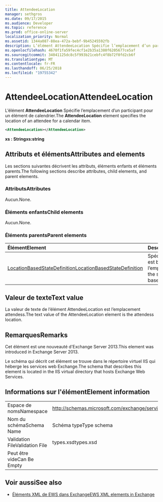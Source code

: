 ```yaml
---
title: AttendeeLocation
manager: sethgros
ms.date: 09/17/2015
ms.audience: Developer
ms.topic: reference
ms.prod: office-online-server
localization_priority: Normal
ms.assetid: 1344a087-88ea-472a-bebf-9b45245592fb
description: L’élément AttendeeLocation Spécifie l’emplacement d’un participant pour un élément de calendrier.
ms.openlocfilehash: 4670f1fa59fec4cf1e2b35a1380f6205677ce5af
ms.sourcegitcommit: 34041125dc8c5f993b21cebfc4f8b72f0fd2cb6f
ms.translationtype: MT
ms.contentlocale: fr-FR
ms.lasthandoff: 06/25/2018
ms.locfileid: "19755342"
---
```

# <a name="attendeelocation"></a><span data-ttu-id="5aed7-103">AttendeeLocation</span><span class="sxs-lookup"><span data-stu-id="5aed7-103">AttendeeLocation</span></span>

<span data-ttu-id="5aed7-104">L’élément **AttendeeLocation** Spécifie l’emplacement d’un participant pour un élément de calendrier.</span><span class="sxs-lookup"><span data-stu-id="5aed7-104">The **AttendeeLocation** element specifies the location of an attendee for a calendar item.</span></span> 
  
```XML
<AttendeeLocation></AttendeeLocation>
```

 <span data-ttu-id="5aed7-105">**xs : String**</span><span class="sxs-lookup"><span data-stu-id="5aed7-105">**xs:string**</span></span>
## <a name="attributes-and-elements"></a><span data-ttu-id="5aed7-106">Attributs et éléments</span><span class="sxs-lookup"><span data-stu-id="5aed7-106">Attributes and elements</span></span>

<span data-ttu-id="5aed7-107">Les sections suivantes décrivent les attributs, éléments enfants et éléments parents.</span><span class="sxs-lookup"><span data-stu-id="5aed7-107">The following sections describe attributes, child elements, and parent elements.</span></span>
  
### <a name="attributes"></a><span data-ttu-id="5aed7-108">Attributs</span><span class="sxs-lookup"><span data-stu-id="5aed7-108">Attributes</span></span>

<span data-ttu-id="5aed7-109">Aucun.</span><span class="sxs-lookup"><span data-stu-id="5aed7-109">None.</span></span>
  
### <a name="child-elements"></a><span data-ttu-id="5aed7-110">Éléments enfants</span><span class="sxs-lookup"><span data-stu-id="5aed7-110">Child elements</span></span>

<span data-ttu-id="5aed7-111">Aucun.</span><span class="sxs-lookup"><span data-stu-id="5aed7-111">None.</span></span>
  
### <a name="parent-elements"></a><span data-ttu-id="5aed7-112">Éléments parents</span><span class="sxs-lookup"><span data-stu-id="5aed7-112">Parent elements</span></span>

|<span data-ttu-id="5aed7-113">**Élément**</span><span class="sxs-lookup"><span data-stu-id="5aed7-113">**Element**</span></span>|<span data-ttu-id="5aed7-114">**Description**</span><span class="sxs-lookup"><span data-stu-id="5aed7-114">**Description**</span></span>|
|:-----|:-----|
|[<span data-ttu-id="5aed7-115">LocationBasedStateDefinition</span><span class="sxs-lookup"><span data-stu-id="5aed7-115">LocationBasedStateDefinition</span></span>](locationbasedstatedefinition.md) <br/> |<span data-ttu-id="5aed7-116">Spécifie l’état lorsqu’il est basé sur l’emplacement.</span><span class="sxs-lookup"><span data-stu-id="5aed7-116">Specifies the state when it is based on location.</span></span>  <br/> |
   
## <a name="text-value"></a><span data-ttu-id="5aed7-117">Valeur de texte</span><span class="sxs-lookup"><span data-stu-id="5aed7-117">Text value</span></span>

<span data-ttu-id="5aed7-118">La valeur de texte de l’élément AttendeeLocation est l’emplacement attendess.</span><span class="sxs-lookup"><span data-stu-id="5aed7-118">The text value of the AttendeeLocation element is the attendess location.</span></span>
  
## <a name="remarks"></a><span data-ttu-id="5aed7-119">Remarques</span><span class="sxs-lookup"><span data-stu-id="5aed7-119">Remarks</span></span>

<span data-ttu-id="5aed7-120">Cet élément est une nouveauté d'Exchange Server 2013.</span><span class="sxs-lookup"><span data-stu-id="5aed7-120">This element was introduced in Exchange Server 2013.</span></span>
  
<span data-ttu-id="5aed7-121">Le schéma qui décrit cet élément se trouve dans le répertoire virtuel IIS qui héberge les services web Exchange.</span><span class="sxs-lookup"><span data-stu-id="5aed7-121">The schema that describes this element is located in the IIS virtual directory that hosts Exchange Web Services.</span></span>
  
## <a name="element-information"></a><span data-ttu-id="5aed7-122">Informations sur l'élément</span><span class="sxs-lookup"><span data-stu-id="5aed7-122">Element information</span></span>

|||
|:-----|:-----|
|<span data-ttu-id="5aed7-123">Espace de noms</span><span class="sxs-lookup"><span data-stu-id="5aed7-123">Namespace</span></span>  <br/> |http://schemas.microsoft.com/exchange/services/2006/types  <br/> |
|<span data-ttu-id="5aed7-124">Nom du schéma</span><span class="sxs-lookup"><span data-stu-id="5aed7-124">Schema Name</span></span>  <br/> |<span data-ttu-id="5aed7-125">Schéma type</span><span class="sxs-lookup"><span data-stu-id="5aed7-125">Type schema</span></span>  <br/> |
|<span data-ttu-id="5aed7-126">Validation File</span><span class="sxs-lookup"><span data-stu-id="5aed7-126">Validation File</span></span>  <br/> |<span data-ttu-id="5aed7-127">types.xsd</span><span class="sxs-lookup"><span data-stu-id="5aed7-127">types.xsd</span></span>  <br/> |
|<span data-ttu-id="5aed7-128">Peut être vide</span><span class="sxs-lookup"><span data-stu-id="5aed7-128">Can Be Empty</span></span>  <br/> ||
   
## <a name="see-also"></a><span data-ttu-id="5aed7-129">Voir aussi</span><span class="sxs-lookup"><span data-stu-id="5aed7-129">See also</span></span>

- [<span data-ttu-id="5aed7-130">Éléments XML de EWS dans Exchange</span><span class="sxs-lookup"><span data-stu-id="5aed7-130">EWS XML elements in Exchange</span></span>](ews-xml-elements-in-exchange.md)


